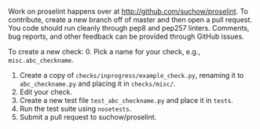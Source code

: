 Work on proselint happens over at http://github.com/suchow/proselint. To contribute, create a new branch off of master and then open a pull request. You code should run cleanly through pep8 and pep257 linters. Comments, bug reports, and other feedback can be provided through GitHub issues.

To create a new check:
0. Pick a name for your check, e.g., `misc.abc_checkname`.
1. Create a copy of `checks/inprogress/example_check.py`, renaming it to `abc_checkname.py` and placing it in `checks/misc/`.
2. Edit your check.
3. Create a new test file `test_abc_checkname.py` and place it in `tests`.
4. Run the test suite using `nosetests`.
5. Submit a pull request to suchow/proselint.
